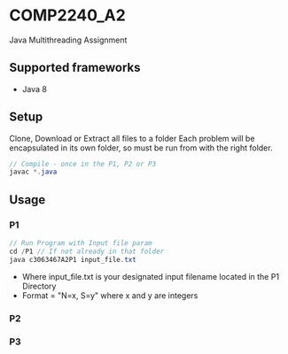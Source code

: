 # COMP2240_A2
Java Multithreading Assignment

## Supported frameworks
* Java 8

## Setup

Clone, Download or Extract all files to a folder
Each problem will be encapsulated in its own folder, so must be run from with the right folder.
```java
// Compile - once in the P1, P2 or P3
javac *.java
```

## Usage
### P1
```java
// Run Program with Input file param
cd /P1 // If not already in that folder
java c3063467A2P1 input_file.txt
```
* Where input_file.txt is your designated input filename located in the P1 Directory
* Format = "N=x, S=y" where x and y are integers

### P2


### P3
